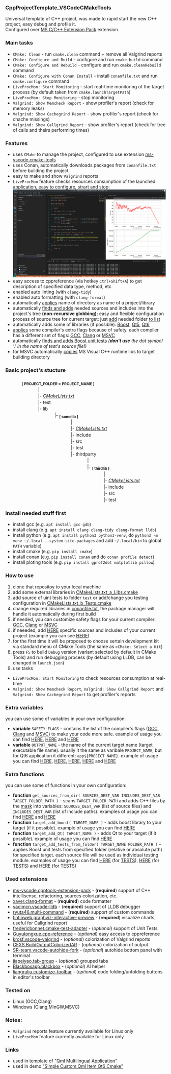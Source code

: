 ### CppProjectTemplate_VSCodeCMakeTools
Universal template of C++ project, was made to rapid start the new C++ project, easy debug and profile it.<br/>
Configured over [MS C/C++ Extension Pack](https://marketplace.visualstudio.com/items?itemName=ms-vscode.cpptools-extension-pack) extension.

### Main tasks
* `CMake: Clean` - run `cmake.clean` command + remove all Valgrind reports
* `CMake: Configure and Build` - configure and run `cmake.build` command
* `CMake: Configure and Rebuild` - configure and run `cmake.cleanRebuild` command
* `CMake: Configure with Conan Install` - install `conanfile.txt` and run `cmake.configure` command
* `LiveProcMon: Start Monitoring` - start real-time monitoring of the target process (by default taken from `cmake.launchTargetPath`)
* `LiveProcMon: Stop Monitoring` - stop monitoring
* `Valgrind: Show Memcheck Report` - show profiler's report (check for memory leaks)
* `Valgrind: Show Cachegrind Report` - show profiler's report (check for chache missings)
* `Valgrind: Show Callgrind Report` - show profiler's report (check for tree of calls and theirs performing times)

### Features
* uses `CMake` to manage the project, configured to use extension [ms-vscode.cmake-tools](https://marketplace.visualstudio.com/items?itemName=ms-vscode.cmake-tools)
* uses Conan, automatically downloads packages from `conanfile.txt` before building the project
* easy to make and show `Valgrind` reports
* `LiveProcMon` feature checks resources consumption of the launched application, easy to configure, strart and stop:
![LiveProcMon](.vscode/liveprocmon/liveprocmon.png)
* easy access to cppreference (via hotkey `Ctrl+Shift+A`) to get description of specified data type, method, etc
* enabled auto linting (with `clang-tidy`)
* enabled auto formatting (with `clang-format`)
* automatically [applies](https://github.com/R3D9477/CppProjectTemplate_VSCodeCMakeTools/blob/main/CMakeLists.txt#L6) name of directory as name of a project/library
* automatically [finds and adds](https://github.com/R3D9477/CppProjectTemplate_VSCodeCMakeTools/blob/main/CMakeLists.txt#L9) needed sources and includes into the project's tree **(non-recursive globbing)**; easy and flexible configuration process of source tree for current target: just [add](https://github.com/R3D9477/CppProjectTemplate_VSCodeCMakeTools/blob/main/CMakeLists.txt#L11) needed folder [to list](https://github.com/R3D9477/CppProjectTemplate_VSCodeCMakeTools/blob/main/CMakeLists.txt#L11)
* automatically adds some of libraries (if possible): [Boost](https://github.com/R3D9477/CppProjectTemplate_VSCodeCMakeTools/blob/main/CMakeLists.txt#L175), [Qt5](https://github.com/R3D9477/CppProjectTemplate_VSCodeCMakeTools/blob/main/CMakeLists.txt#L122), [Qt6](https://github.com/R3D9477/CppProjectTemplate_VSCodeCMakeTools/blob/main/CMakeLists.txt#L122)
* [applies](https://github.com/R3D9477/CppProjectTemplate_VSCodeCMakeTools/blob/main/CMakeLists.txt#L136) some compiler's extra flags because of safety. each compiler has a different set of flags: [GCC](https://github.com/R3D9477/CppProjectTemplate_VSCodeCMakeTools/blob/main/CMakeLists.txt_z_SafetyFlags_GNU.cmake#L1), [Clang](https://github.com/R3D9477/CppProjectTemplate_VSCodeCMakeTools/blob/main/CMakeLists.txt_z_SafetyFlags_CLANG.cmake#L1) or [MSVC](https://github.com/R3D9477/CppProjectTemplate_VSCodeCMakeTools/blob/main/CMakeLists.txt_z_SafetyFlags_MSVC.cmake#L1)
* automatically [finds and adds Boost unit tests](https://github.com/R3D9477/CppProjectTemplate_VSCodeCMakeTools/blob/main/CMakeLists.txt#L192) *(**don't use** the dot symbol '.' in the name of test's source file!)*
* for MSVC automatically [copies](https://github.com/R3D9477/CppProjectTemplate_VSCodeCMakeTools/blob/main/CMakeLists.txt#L152) MS Visual C++ runtime libs to target building directory

### Basic project's stucture
ㅤㅤㅤㅤ<sub>**[ PROJECT_FOLDER = PROJECT_NAME ]**</sub>
<br/>ㅤㅤㅤㅤㅤㅤㅤㅤ|
<br/>ㅤㅤㅤㅤㅤㅤㅤㅤ|- *[CMakeLists.txt](CMakeLists.txt)*
<br/>ㅤㅤㅤㅤㅤㅤㅤㅤ|- test
<br/>ㅤㅤㅤㅤㅤㅤㅤㅤ|- lib
<br/>ㅤㅤㅤㅤㅤㅤㅤㅤㅤㅤㅤㅤ|- <sub>**[ somelib ]**</sub>
<br/>ㅤㅤㅤㅤㅤㅤㅤㅤㅤㅤㅤㅤㅤㅤㅤㅤ|
<br/>ㅤㅤㅤㅤㅤㅤㅤㅤㅤㅤㅤㅤㅤㅤㅤㅤ|- *[CMakeLists.txt](lib/somelib/CMakeLists.txt)*
<br/>ㅤㅤㅤㅤㅤㅤㅤㅤㅤㅤㅤㅤㅤㅤㅤㅤ|- include
<br/>ㅤㅤㅤㅤㅤㅤㅤㅤㅤㅤㅤㅤㅤㅤㅤㅤ|- src
<br/>ㅤㅤㅤㅤㅤㅤㅤㅤㅤㅤㅤㅤㅤㅤㅤㅤ|- test
<br/>ㅤㅤㅤㅤㅤㅤㅤㅤㅤㅤㅤㅤㅤㅤㅤㅤ|- thirdparty
<br/>ㅤㅤㅤㅤㅤㅤㅤㅤㅤㅤㅤㅤㅤㅤㅤㅤㅤㅤㅤㅤ|
<br/>ㅤㅤㅤㅤㅤㅤㅤㅤㅤㅤㅤㅤㅤㅤㅤㅤㅤㅤㅤㅤ|- <sub>**[ thirdlib ]**</sub>
<br/>ㅤㅤㅤㅤㅤㅤㅤㅤㅤㅤㅤㅤㅤㅤㅤㅤㅤㅤㅤㅤㅤㅤㅤㅤ|
<br/>ㅤㅤㅤㅤㅤㅤㅤㅤㅤㅤㅤㅤㅤㅤㅤㅤㅤㅤㅤㅤㅤㅤㅤㅤ|- *[CMakeLists.txt](lib/somelib/thirdparty/thirdlib/CMakeLists.txt)*
<br/>ㅤㅤㅤㅤㅤㅤㅤㅤㅤㅤㅤㅤㅤㅤㅤㅤㅤㅤㅤㅤㅤㅤㅤㅤ|- include
<br/>ㅤㅤㅤㅤㅤㅤㅤㅤㅤㅤㅤㅤㅤㅤㅤㅤㅤㅤㅤㅤㅤㅤㅤㅤ|- src
<br/>ㅤㅤㅤㅤㅤㅤㅤㅤㅤㅤㅤㅤㅤㅤㅤㅤㅤㅤㅤㅤㅤㅤㅤㅤ|- test

### Install needed stuff first
* install gcc (e.g. `apt install gcc gdb`)
* install clang (e.g. `apt install clang clang-tidy clang-format lldb`)
* install python (e.g. `apt install python3 python3-venv`, do `python3 -m venv ~/.local --system-site-packages` and add `~/.local/bin` to global `PATH` variable)
* install cmake (e.g. `pip install cmake`)
* install conan (e.g. `pip install conan` and do `conan profile detect`)
* install ploting tools (e.g. `pip install gprof2dot matplotlib pillow`)

### How to use
1. clone that repositoy to your local machine
2. add some external libraries in [CMakeLists.txt_a_Libs.cmake](https://github.com/R3D9477/CppProjectTemplate_VSCodeCMakeTools/blob/main/CMakeLists.txt_a_Libs.cmake)
3. add source of uint tests to folder `test` or add/change you testing configuration in [CMakeLists.txt_b_Tests.cmake](https://github.com/R3D9477/CppProjectTemplate_VSCodeCMakeTools/blob/main/CMakeLists.txt_b_Tests.cmake)
4. change required libraries in [conanfile.txt](https://github.com/R3D9477/CppProjectTemplate_VSCodeCMakeTools/blob/main/conanfile.txt), the package manager will handle it automatically during first build
5. if needed, you can customize safety flags for your current compiler: [GCC](https://github.com/R3D9477/CppProjectTemplate_VSCodeCMakeTools/blob/main/CMakeLists.txt_z_SafetyFlags_GNU.cmake#L1), [Clang](https://github.com/R3D9477/CppProjectTemplate_VSCodeCMakeTools/blob/main/CMakeLists.txt_z_SafetyFlags_CLANG.cmake#L1) or [MSVC](https://github.com/R3D9477/CppProjectTemplate_VSCodeCMakeTools/blob/main/CMakeLists.txt_z_SafetyFlags_MSVC.cmake#L1)
6. if neeeded, add [HERE](https://github.com/R3D9477/CppProjectTemplate_VSCodeCMakeTools/blob/main/CMakeLists.txt#L11) specific sources and includes of your current project (example you can see [HERE](https://github.com/R3D9477/SimpleCustomQmlItemQt6Cmake/blob/master/CMakeLists.txt#L12))
7. for the first time it will be proposed to choose sertain development kit via standard menu of CMake Tools (the same as `>CMake: Select a Kit`)
8. press `F5` to build `Debug` version (variant selected by default in CMake Tools) and run debugging process (by default using LLDB, can be changed in `launch.json`)
9. use tasks 
* `LiveProcMon: Start Monitoring` to check resources consumption at real-time
* `Valgrind: Show Memcheck Report`, `Valgrind: Show Callgrind Report` and `Valgrind: Show Cachegrind Report` to get profiler's reports

### Extra variables
you can use some of variables in your own configuration:
* **variable** `SAFETY_FLAGS` - contains the list of the compiler's flags ([GCC](https://github.com/R3D9477/CppProjectTemplate_VSCodeCMakeTools/blob/main/CMakeLists.txt_z_SafetyFlags_GNU.cmake#L1), [Clang](https://github.com/R3D9477/CppProjectTemplate_VSCodeCMakeTools/blob/main/CMakeLists.txt_z_SafetyFlags_CLANG.cmake#L1) and [MSVC](https://github.com/R3D9477/CppProjectTemplate_VSCodeCMakeTools/blob/main/CMakeLists.txt_z_SafetyFlags_MSVC.cmake#L1)) to make your code more safe. example of usage you can find [HERE](https://github.com/R3D9477/CppProjectTemplate_VSCodeCMakeTools/blob/main/CMakeLists.txt#L147), [HERE](https://github.com/R3D9477/CppProjectTemplate_VSCodeCMakeTools/blob/main/lib/somelib/CMakeLists.txt#L15) and [HERE](https://github.com/R3D9477/CppProjectTemplate_VSCodeCMakeTools/blob/main/lib/somelib/thirdparty/thirdlib/CMakeLists.txt#L15)
* **variable** `OUTPUT_NAME` - the name of the current target name (target executable file name). usually it the same as varibale `PROJECT_NAME`, but for Qt6 application it different: `app${PROJECT_NAME}`. example of usage you can find [HERE](https://github.com/R3D9477/CppProjectTemplate_VSCodeCMakeTools/blob/main/CMakeLists.txt#L128), [HERE](https://github.com/R3D9477/CppProjectTemplate_VSCodeCMakeTools/blob/main/CMakeLists.txt#L147), [HERE](https://github.com/R3D9477/CppProjectTemplate_VSCodeCMakeTools/blob/main/CMakeLists.txt#L175), [HERE](https://github.com/R3D9477/CppProjectTemplate_VSCodeCMakeTools/blob/main/CMakeLists.txt#L182) and [HERE](https://github.com/R3D9477/CppProjectTemplate_VSCodeCMakeTools/blob/main/CMakeLists.txt#L192)

### Extra functions
you can use some of functions in your own configuration:
* **function** `get_sources_from_dir( SOURCES_DEST_VAR INCLUDES_DEST_VAR TARGET_FOLDER_PATH )` - scans `TARGET_FOLDER_PATH` and adds C++ files by the [mask](https://github.com/R3D9477/CppProjectTemplate_VSCodeCMakeTools/blob/main/CMakeLists.txt#L17) into variables: `SOURCES_DEST_VAR` (list of source files) and `INCLUDES_DEST_VAR` (list of include paths). examples of usage you can find [HERE](https://github.com/R3D9477/CppProjectTemplate_VSCodeCMakeTools/blob/main/lib/somelib/CMakeLists.txt#L8) and [HERE](https://github.com/R3D9477/CppProjectTemplate_VSCodeCMakeTools/blob/main/lib/somelib/thirdparty/thirdlib/CMakeLists.txt#L8)
* **function** `target_add_boost( TARGET_NAME )` - adds boost library to your target (if it possible). example of usage you can find [HERE](https://github.com/R3D9477/CppProjectTemplate_VSCodeCMakeTools/blob/main/CMakeLists.txt#L175)
* **function** `target_add_Qt( TARGET_NAME )` - adds Qt to your target (if it possible). example of usage you can find [HERE](https://github.com/R3D9477/CppProjectTemplate_VSCodeCMakeTools/blob/main/CMakeLists.txt#L122)
* **function** `target_add_tests_from_folder( TARGET_NAME FOLDER_PATH )` - applies Boost unit tests from specified folder (relative or absolute path) for specified target. each source file will be used as individual testing module. examples of usage you can find [HERE](https://github.com/R3D9477/CppProjectTemplate_VSCodeCMakeTools/blob/main/CMakeLists.txt#L192) (for [TESTS](https://github.com/R3D9477/CppProjectTemplate_VSCodeCMakeTools/tree/main/test)), [HERE](https://github.com/R3D9477/CppProjectTemplate_VSCodeCMakeTools/blob/main/lib/somelib/CMakeLists.txt#L32) (for [TESTS](https://github.com/R3D9477/CppProjectTemplate_VSCodeCMakeTools/tree/main/lib/somelib/test)) and [HERE](https://github.com/R3D9477/CppProjectTemplate_VSCodeCMakeTools/blob/main/lib/somelib/thirdparty/thirdlib/CMakeLists.txt#L29) (for [TESTS](https://github.com/R3D9477/CppProjectTemplate_VSCodeCMakeTools/tree/main/lib/somelib/thirdparty/thirdlib/test))

### Used extensions
* [ms-vscode.cpptools-extension-pack](https://marketplace.visualstudio.com/items?itemName=ms-vscode.cpptools-extension-pack) - (**required**) support of C++ intellisense, refactoring, sources colorization, etc.
* [xaver.clang-format](https://marketplace.visualstudio.com/items?itemName=xaver.clang-format) - (**required**) code formatter
* [vadimcn.vscode-lldb](https://marketplace.visualstudio.com/items?itemName=vadimcn.vscode-lldb) - (**required**) support of LLDB debugger
* [ryuta46.multi-command](https://marketplace.visualstudio.com/items?itemName=ryuta46.multi-command) - (**required**) support of custom commands
* [tintinweb.graphviz-interactive-preview](https://marketplace.visualstudio.com/items?itemName=tintinweb.graphviz-interactive-preview) - (**required**) visualize charts, useful for Callgrind report
* [fredericbonnet.cmake-test-adapter](https://marketplace.visualstudio.com/items?itemName=fredericbonnet.cmake-test-adapter) - (*optional*) support of Unit Tests
* [Guyutongxue.cpp-reference](https://marketplace.visualstudio.com/items?itemName=Guyutongxue.cpp-reference) - (*optional*) easy access to cppreference
* [krosf.vscode-valgrind](https://marketplace.visualstudio.com/items?itemName=krosf.vscode-valgrind) - (*optional*) colorization of Valgrind reports
* [CFXS.BuildOutputColorizerIAR](https://marketplace.visualstudio.com/items?itemName=CFXS.BuildOutputColorizerIAR) - (*optional*) colorization of output
* [SR-team.vscode-autohide-fork](https://marketplace.visualstudio.com/items?itemName=SR-team.vscode-autohide-fork) - (*optional*) autohide bottom panel with terminal
* [jiapeiyao.tab-group](https://marketplace.visualstudio.com/items?itemName=jiapeiyao.tab-group) - (*optional*) grouped tabs
* [Blackboxapp.blackbox](https://marketplace.visualstudio.com/items?itemName=Blackboxapp.blackbox) - (*optional*) AI helper
* [liangruliu.customize-toolbar](https://marketplace.visualstudio.com/items?itemName=liangruliu.customize-toolbar) - (*optional*) code folding/unfolding buttons in editor's toolbar

### Tested on
* Linux (GCC,Clang)
* Windows (Clang,MinGW,MSVC)

### Notes:
* `Valgrind` reports feature currently available for Linux only
* `LiveProcMon` feature currently available for Linux only

### Links
* used in template of ["Qml Multilingual Application"](https://github.com/R3D9477/EmptyQmlMuiApp)
* used in demo ["Simple Custom Qml Item Qt6 Cmake"](https://github.com/R3D9477/SimpleCustomQmlItemQt6Cmake)
